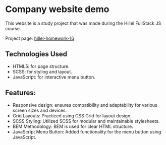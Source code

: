 # Company website demo
This website is a study project that was made during the Hillel FullStack JS course.

Project page: [hillel-homework-16](https://panisil.github.io/hillel-homework-16/)

## Technologies Used
- HTML5: for page structure.
- SCSS: for styling and layout.
- JavaScript: for interactive menu button.

## Features:
- Responsive design: ensures compatibility and adaptability for various screen sizes and devices.
- Grid Layouts: Practiced using CSS Grid for layout design.
- SCSS Styling: Utilized SCSS for modular and maintainable stylesheets.
- BEM Methodology: BEM is used for clear HTML structure.
- JavaScript Menu Button: Added functionality for the menu button using JavaScript.




